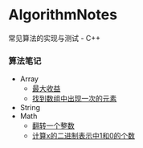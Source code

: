 # AlgorithmNotes
常见算法的实现与测试 - C++
### 算法笔记
- Array
    - [最大收益](/max_profit.cpp)
    - [找到数组中出现一次的元素](/single_number.cpp)
- String
- Math
    - [翻转一个整数](/reverse_int.cpp)
    - [计算x的二进制表示中1和0的个数](/bit_count.cpp)